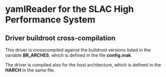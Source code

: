 # yamlReader for the SLAC High Performance System

## Driver buildroot cross-compilation

This driver is crosscompiled against the buildroot versions listed in the variable **BR_ARCHES**,
which is defined in the file **config.mak**.

The driver is compiled also for the host architecture, which is defined in the **HARCH** in the
same file.
